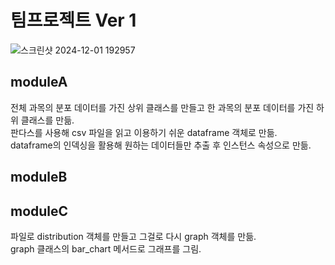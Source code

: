 # 팀프로젝트 Ver 1

![스크린샷 2024-12-01 192957](https://github.com/user-attachments/assets/a2a7adef-f94d-45f6-b737-a1284aa0b772)

## moduleA
전체 과목의 분포 데이터를 가진 상위 클래스를 만들고 한 과목의 분포 데이터를 가진 하위 클래스를 만듦.  
판다스를 사용해 csv 파일을 읽고 이용하기 쉬운 dataframe 객체로 만듦.  
dataframe의 인덱싱을 활용해 원하는 데이터들만 추출 후 인스턴스 속성으로 만듦.  

## moduleB

## moduleC
파일로 distribution 객체를 만들고 그걸로 다시 graph 객체를 만듦.  
graph 클래스의 bar_chart 메서드로 그래프를 그림.
